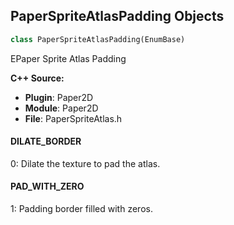 ## PaperSpriteAtlasPadding Objects

```python
class PaperSpriteAtlasPadding(EnumBase)
```

EPaper Sprite Atlas Padding

**C++ Source:**

- **Plugin**: Paper2D
- **Module**: Paper2D
- **File**: PaperSpriteAtlas.h

<a id="unreal.PaperSpriteAtlasPadding.DILATE_BORDER"></a>

#### DILATE_BORDER

0: Dilate the texture to pad the atlas.

<a id="unreal.PaperSpriteAtlasPadding.PAD_WITH_ZERO"></a>

#### PAD_WITH_ZERO

1: Padding border filled with zeros.

<a id="unreal.TileMapProjectionMode"></a>